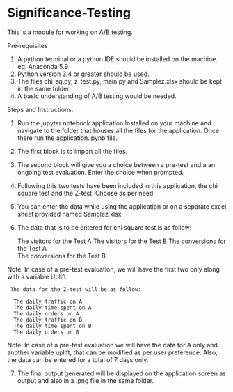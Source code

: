 # Significance-Testing
This is a module for working on A/B testing.




Pre-requisites

1. A python terminal or a python IDE should be installed on the machine. eg. Anaconda 5.9
2. Python version 3.4 or greater should be used.
3. The files chi_sq.py, z_test.py, main.py and Samplez.xlsx should be kept in the same folder.
4. A basic understanding of A/B testing would be needed.



Steps and Instructions:
1. Run the jupyter notebook application Installed on your machine and navigate to the folder that houses all the files for the application. Once there run the application.ipynb file.
2. The first block is to import all the files.
3. The second block will give you a choice between a pre-test and a an ongoing test evaluation. Enter the choice when prompted.
4. Following this two tests have been included in this application, the chi square test and the Z-test. Choose as per need.
5. You can enter the data while using the application or on a separate excel sheet provided named Samplez.xlsx
6. The data that is to be entered for chi square test is as follow:

     The visitors for the Test A
     The visitors for the Test B
     The conversions for the Test A		
     The conversions for the Test B
     
Note: In case of a pre-test evaluation, we will have the first two only along with a variable Uplift.
	
     The data for the Z-test will be as follow:

      The daily traffic on A
      The daily time spent on A
      The daily orders on A
      The daily traffic on B
      The daily time spent on B
      The daily orders on B
Note: In case of a pre-test evaluation we will have the data for A only and another variable uplift, that can be modified as per user preference. Also, the data can be entered for a total of 7 days only.

7. The final output generated will be displayed on the application screen as output and also in a .png file in the same folder.
